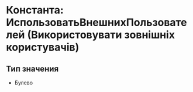 ﻿# Константа: ИспользоватьВнешнихПользователей (Використовувати зовнішніх користувачів)

## Тип значения

- Булево

